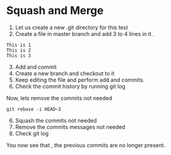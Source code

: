 # Squash and Merge 

1) Let us create a new .git directory for this test 
2) Create a file in master branch and add 3 to 4 lines in it .

```
This is 1
This is 2
This is 3
```
3) Add and commit
3) Create a new branch and checkout to it 
4) Keep editing the file and perform add and commits.
5) Check the commit history by running git log

Now, lets remove the commits not needed 

```
git rebase -i HEAD~3
```
6) Squash the commits not needed 
7) Remove the commits messages not needed 
8) Check git log 

You now see that , the previous commits are no longer present.

